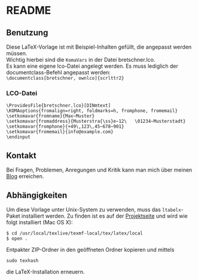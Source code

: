 README
======
Benutzung
---------
Diese LaTeX-Vorlage ist mit Beispiel-Inhalten gefüllt, die angepasst werden müssen.  
Wichtig hierbei sind die `KomaVars` in der Datei bretschner.lco.  
Es kann eine eigene lco-Datei angelegt werden. Es muss lediglich der documentclass-Befehl angepasst werden:  
	`\documentclass[bretschner, ownlco]{scrlttr2} `
### LCO-Datei ###

	\ProvidesFile{bretschner.lco}[DINmtext]
	\KOMAoptions{fromalign=right, foldmarks=h, fromphone, fromemail}
	\setkomavar{fromname}{Max~Muster}
	\setkomavar{fromaddress}{Musterstra{\ss}e~12\	\01234~Musterstadt}
	\setkomavar{fromphone}{+49\,123\,45~678~901}
	\setkomavar{fromemail}{info@example.com}
	\endinput



Kontakt
-------

Bei Fragen, Problemen, Anregungen und Kritik kann man mich über meinen [Blog](http://blog.kanedo.net) erreichen.   

## Abhängigkeiten
Um diese Vorlage unter Unix-System zu verwenden, muss das `ltabelx`-Paket installiert werden. Zu finden ist es auf der [Projektseite](http://ctan.org/tex-archive/macros/latex/contrib/ltablex) und wird wie folgt installiert (Mac OS X):

	$ cd /usr/local/texlive/texmf-local/tex/latex/local
	$ open .

Entpakter ZIP-Ordner in den geöffneten Ordner kopieren und mittels 

	sudo texhash

die LaTeX-Installation erneuern.	 
